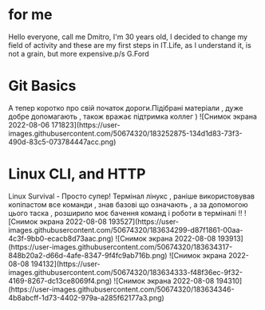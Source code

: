 <h1>for me</h1>
Hello everyone, call me Dmitro, I'm 30 years old, I decided to change my field of activity and these are my first steps in IT.Life, as I understand it, is not a grain, but more expensive.p/s G.Ford 
<h1>Git Basics</h1>
А тепер коротко про свій початок дороги.Підібрані матеріали , дуже добре допомагають , також вражає підтримка коллег ) ![Снимок экрана 2022-08-06 171823](https://user-images.githubusercontent.com/50674320/183252875-134d1d83-73f3-490d-83c5-073784447acc.png)
<h1>Linux CLI, and HTTP</h1>Linux Survival -  Просто супер! Термінал лінукс , раніше використовував копіпастом все команди , знав базові що означають , а за допомогою цього таска , розширило моє бачення команд і роботи в терміналі !!  
![Снимок экрана 2022-08-08 193527](https://user-images.githubusercontent.com/50674320/183634299-d87f1861-00aa-4c3f-9bb0-ecacb8d73aac.png)
![Снимок экрана 2022-08-08 193913](https://user-images.githubusercontent.com/50674320/183634317-848b20a2-d66d-4afe-8347-9f4fc9ab716b.png)
![Снимок экрана 2022-08-08 194132](https://user-images.githubusercontent.com/50674320/183634333-f48f36ec-9f32-4169-8267-dc13ce8069f4.png)
![Снимок экрана 2022-08-08 194310](https://user-images.githubusercontent.com/50674320/183634346-4b8abcff-1d73-4402-979a-a285f62177a3.png)
